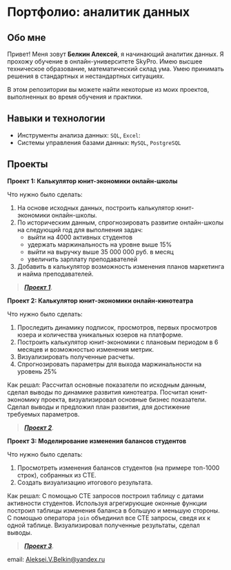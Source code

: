 # Портфолио: аналитик данных

## Обо мне 

Привет! Меня зовут **Белкин Алексей**, я начинающий аналитик данных. 
Я прохожу обучение в онлайн-университете SkyPro.
Имею высшее техническое образование, математический склад ума. Умею принимать решения в стандартных и нестандартных ситуациях.

В этом репозитории вы можете найти некоторые из моих проектов, выполненных во время обучения и практики.
<br>

## Навыки и технологии
- Инструменты анализа данных: ``SQL``, ``Excel``: 
- Системы управления базами данных: ``MySQL``, ``PostgreSQL``



## Проекты
**Проект 1: Калькулятор юнит-экономики онлайн-школы**
<p>Что нужно было сделать:<p>

 1. На основе исходных данных, построить калькулятор юнит-экономики онлайн-школы.
 2. По историческим данным, спрогнозировать развитие онлайн-школы на следующий год для выполнения задач:
     * выйти на 4000 активных студентов
     * удержать маржинальность на уровне выше 15%
     * выйти на выручку выше 35 000 000 руб. в месяц
     * увеличить зарплату преподавателей
  3. Добавить в калькулятор возможность изменения планов маркетинга и найма преподавателей.




> ***[Проект 1](https://docs.google.com/spreadsheets/d/1gg5QXNigokTx5RFPlEm8KLqwdMiYFfjl/edit?usp=drive_link&ouid=107164017181156575573&rtpof=true&sd=true "Калькулятор юнит-экономики онлайн-школы")***.
  



**Проект 2: Калькулятор юнит-экономики онлайн-кинотеатра**
<p>Что нужно было сделать:<p>
 
1. Проследить динамику подписок, просмотров, первых просмотров юзера и количества уникальных юзеров на платформе.
2. Построить калькулятор юнит-экономики с плановым периодом в 6 месяцев и возможностью изменения метрик.
3. Визуализировать полученные расчеты.
4. Спрогнозировать параметры для выхода маржинальности на уровень 25%

Как решал: Рассчитал основные показатели по исходным данным, сделал выводы по динамике развития кинотеатра. Посчитал юнит-экономику проекта, визуализировал основные бизнес показатели. Сделал выводы и предложил план развития, для достижение требуемых параметров.



> ***[Проект 2](https://docs.google.com/spreadsheets/d/1h1BU9OvcQSied2DahWJB07wujnBH6scQ/edit?usp=drive_link&ouid=107164017181156575573&rtpof=true&sd=true "Калькулятор юнит-экономики онлайн-кинотеатра")***.



**Проект 3: Моделирование изменения балансов студентов** 
<p>Что нужно было сделать:<p>

1. Просмотреть изменения балансов студентов (на примере топ-1000 строк), собранных из CTE. 
2. Создать визуализацию итогового результата.

Как решал: С помощью CTE запросов построил таблицу с датами активности студентов. Используя агрегирующие оконные функции построил таблицы изменения баланса в большую и меньшую стороны. С помощью оператора ``join`` объединил все CTE запросы, сведя их к одной таблице. Визуализировал полученные результаты, сделал выводы.

> ***[Проект 3](https://github.com/Aleksei-Belkin/Portfolio/tree/4e806476876a2ed9a24742945f7851d04ade66b5/%D0%9F%D1%80%D0%BE%D0%B5%D0%BA%D1%82%203
 "Моделирование изменения балансов студентов")***.


email: Aleksei.V.Belkin@yandex.ru
